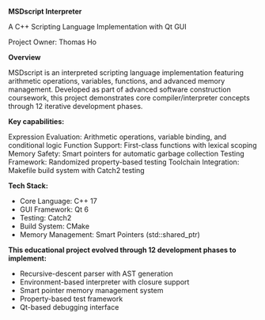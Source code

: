 **MSDscript Interpreter**

A C++ Scripting Language Implementation with Qt GUI

Project Owner: Thomas Ho

**Overview**

MSDscript is an interpreted scripting language implementation featuring arithmetic operations, variables, functions, and advanced memory management. Developed as part of advanced software construction coursework, this project demonstrates core compiler/interpreter concepts through 12 iterative development phases.

**Key capabilities:**

Expression Evaluation: Arithmetic operations, variable binding, and conditional logic
Function Support: First-class functions with lexical scoping
Memory Safety: Smart pointers for automatic garbage collection
Testing Framework: Randomized property-based testing
Toolchain Integration: Makefile build system with Catch2 testing

**Tech Stack:**
- Core Language: C++ 17
- GUI Framework: Qt 6
- Testing: Catch2
- Build System: CMake
- Memory Management: Smart Pointers (std::shared_ptr)


**This educational project evolved through 12 development phases to implement:**

- Recursive-descent parser with AST generation
- Environment-based interpreter with closure support
- Smart pointer memory management system
- Property-based test framework
- Qt-based debugging interface
